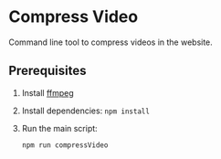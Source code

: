 # Compress Video

Command line tool to compress videos in the website.

## Prerequisites

1. Install [ffmpeg](https://ffmpeg.org/)
1. Install dependencies: `npm install`
1. Run the main script:

    ```
    npm run compressVideo
    ```
